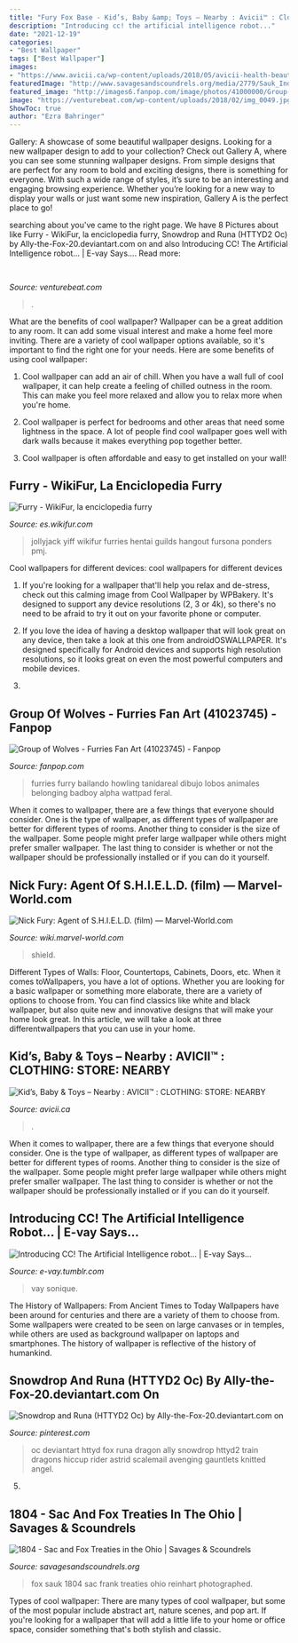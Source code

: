 ```yaml
---
title: "Fury Fox Base - Kid’s, Baby &amp; Toys – Nearby : Avicii™ : Clothing: Store: Nearby"
description: "Introducing cc! the artificial intelligence robot..."
date: "2021-12-19"
categories:
- "Best Wallpaper"
tags: ["Best Wallpaper"]
images:
- "https://www.avicii.ca/wp-content/uploads/2018/05/avicii-health-beauty-section.jpg"
featuredImage: "http://www.savagesandscoundrels.org/media/2779/Sauk_Indian_family_by_Frank_Rinehart_1899.jpg"
featured_image: "http://images6.fanpop.com/image/photos/41000000/Group-of-Wolves-furries-41023745-1626-1625.png"
image: "https://venturebeat.com/wp-content/uploads/2018/02/img_0049.jpg?w=800"
ShowToc: true
author: "Ezra Bahringer"
---
```



Gallery: A showcase of some beautiful wallpaper designs.
Looking for a new wallpaper design to add to your collection? Check out Gallery A, where you can see some stunning wallpaper designs. From simple designs that are perfect for any room to bold and exciting designs, there is something for everyone. With such a wide range of styles, it’s sure to be an interesting and engaging browsing experience. Whether you’re looking for a new way to display your walls or just want some new inspiration, Gallery A is the perfect place to go!
		
		
		
		
		
		
		
	

		
searching about  you've came to the right page. We have 8 Pictures about  like Furry - WikiFur, la enciclopedia furry, Snowdrop and Runa (HTTYD2 Oc) by Ally-the-Fox-20.deviantart.com on and also Introducing CC! The Artificial Intelligence robot... | E-vay Says.... Read more:
		
    
## 

<img loading=lazy src="https://venturebeat.com/wp-content/uploads/2018/02/img_0049.jpg?w=800" onerror="this.onerror=null;this.src='https://tse4.mm.bing.net/th?id=OIP.QnF0ZZlpbP2o79z0wQNX7AHaEK&amp;pid=15.1';" alt="">

_Source: venturebeat.com_

>. 

	

What are the benefits of cool wallpaper?
Wallpaper can be a great addition to any room. It can add some visual interest and make a home feel more inviting. There are a variety of cool wallpaper options available, so it's important to find the right one for your needs. Here are some benefits of using cool wallpaper: 
1. Cool wallpaper can add an air of chill. When you have a wall full of cool wallpaper, it can help create a feeling of chilled outness in the room. This can make you feel more relaxed and allow you to relax more when you're home. 

2. Cool wallpaper is perfect for bedrooms and other areas that need some lightness in the space. A lot of people find cool wallpaper goes well with dark walls because it makes everything pop together better. 

3. Cool wallpaper is often affordable and easy to get installed on your wall!

    
## Furry - WikiFur, La Enciclopedia Furry

<img loading=lazy src="https://en.wikifur.com/w/images/thumb/0/0e/Furry2.jpg/457px-Furry2.jpg" onerror="this.onerror=null;this.src='https://tse1.mm.bing.net/th?id=OIP.-DGiwSN65Q8oGJlfrKqKzgAAAA&amp;pid=15.1';" alt="Furry - WikiFur, la enciclopedia furry">

_Source: es.wikifur.com_

>jollyjack yiff wikifur furries hentai guilds hangout fursona ponders pmj. 

	

Cool wallpapers for different devices:
cool wallpapers for different devices 

1. If you're looking for a wallpaper that'll help you relax and de-stress, check out this calming image from Cool Wallpaper by WPBakery. It's designed to support any device resolutions (2, 3 or 4k), so there's no need to be afraid to try it out on your favorite phone or computer.

2. If you love the idea of having a desktop wallpaper that will look great on any device, then take a look at this one from androidOSWALLPAPER. It's designed specifically for Android devices and supports high resolution resolutions, so it looks great on even the most powerful computers and mobile devices.

3.

    
## Group Of Wolves - Furries Fan Art (41023745) - Fanpop

<img loading=lazy src="http://images6.fanpop.com/image/photos/41000000/Group-of-Wolves-furries-41023745-1626-1625.png" onerror="this.onerror=null;this.src='https://tse2.mm.bing.net/th?id=OIP.9exNK2txKNp6F9jchFtTaAHaHZ&amp;pid=15.1';" alt="Group of Wolves - Furries Fan Art (41023745) - Fanpop">

_Source: fanpop.com_

>furries furry bailando howling tanidareal dibujo lobos animales belonging badboy alpha wattpad feral. 

	

When it comes to wallpaper, there are a few things that everyone should consider. One is the type of wallpaper, as different types of wallpaper are better for different types of rooms. Another thing to consider is the size of the wallpaper. Some people might prefer large wallpaper while others might prefer smaller wallpaper. The last thing to consider is whether or not the wallpaper should be professionally installed or if you can do it yourself.

    
## Nick Fury: Agent Of S.H.I.E.L.D. (film) — Marvel-World.com

<img loading=lazy src="https://wiki.marvel-world.com/images/5/58/Affiche-telefilm-nick-fury-agent-of-shield.jpg" onerror="this.onerror=null;this.src='https://tse2.mm.bing.net/th?id=OIP.peancDRGaIhRBHgvFSffVwHaKq&amp;pid=15.1';" alt="Nick Fury: Agent of S.H.I.E.L.D. (film) — Marvel-World.com">

_Source: wiki.marvel-world.com_

>shield. 

	

Different Types of Walls: Floor, Countertops, Cabinets, Doors, etc.
When it comes toWallpapers, you have a lot of options. Whether you are looking for a basic wallpaper or something more elaborate, there are a variety of options to choose from. You can find classics like white and black wallpaper, but also quite new and innovative designs that will make your home look great. In this article, we will take a look at three differentwallpapers that you can use in your home.

    
## Kid’s, Baby &amp; Toys – Nearby : AVICII™ : CLOTHING: STORE: NEARBY

<img loading=lazy src="https://www.avicii.ca/wp-content/uploads/2018/05/avicii-health-beauty-section.jpg" onerror="this.onerror=null;this.src='https://tse2.mm.bing.net/th?id=OIP.HKXsu79OlXXvBM09ynp2YwAAAA&amp;pid=15.1';" alt="Kid’s, Baby &amp; Toys – Nearby : AVICII™ : CLOTHING: STORE: NEARBY">

_Source: avicii.ca_

>. 

	

When it comes to wallpaper, there are a few things that everyone should consider. One is the type of wallpaper, as different types of wallpaper are better for different types of rooms. Another thing to consider is the size of the wallpaper. Some people might prefer large wallpaper while others might prefer smaller wallpaper. The last thing to consider is whether or not the wallpaper should be professionally installed or if you can do it yourself.

    
## Introducing CC! The Artificial Intelligence Robot... | E-vay Says...

<img loading=lazy src="http://66.media.tumblr.com/07b51555162add242275de98e495cd9b/tumblr_nk06gxpBMi1rw7106o9_1280.png" onerror="this.onerror=null;this.src='https://tse4.mm.bing.net/th?id=OIP.fREBVmyTl47iklIJ2s-2YwHaJl&amp;pid=15.1';" alt="Introducing CC! The Artificial Intelligence robot... | E-vay Says...">

_Source: e-vay.tumblr.com_

>vay sonique. 

	

The History of Wallpapers: From Ancient Times to Today
Wallpapers have been around for centuries and there are a variety of them to choose from. Some wallpapers were created to be seen on large canvases or in temples, while others are used as background wallpaper on laptops and smartphones. The history of wallpaper is reflective of the history of humankind.

    
## Snowdrop And Runa (HTTYD2 Oc) By Ally-the-Fox-20.deviantart.com On

<img loading=lazy src="https://i.pinimg.com/736x/8d/c0/c0/8dc0c080bf03dff52d1d830c6b3a6953--httyd-character-ideas.jpg" onerror="this.onerror=null;this.src='https://tse1.mm.bing.net/th?id=OIP.4IeCudGTFtRvfRSxBCb74QHaF0&amp;pid=15.1';" alt="Snowdrop and Runa (HTTYD2 Oc) by Ally-the-Fox-20.deviantart.com on">

_Source: pinterest.com_

>oc deviantart httyd fox runa dragon ally snowdrop httyd2 train dragons hiccup rider astrid scalemail avenging gauntlets knitted angel. 

	

5.

    
## 1804 - Sac And Fox Treaties In The Ohio | Savages &amp; Scoundrels

<img loading=lazy src="http://www.savagesandscoundrels.org/media/2779/Sauk_Indian_family_by_Frank_Rinehart_1899.jpg" onerror="this.onerror=null;this.src='https://tse4.mm.bing.net/th?id=OIP.MHH-nw-pNWpYfnyuBhKLnAHaJJ&amp;pid=15.1';" alt="1804 - Sac and Fox Treaties in the Ohio | Savages &amp; Scoundrels">

_Source: savagesandscoundrels.org_

>fox sauk 1804 sac frank treaties ohio reinhart photographed. 

	

Types of cool wallpaper:
There are many types of cool wallpaper, but some of the most popular include abstract art, nature scenes, and pop art. If you're looking for a wallpaper that will add a little life to your home or office space, consider something that's both stylish and classic.

